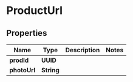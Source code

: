 

# ProductUrl


## Properties

| Name | Type | Description | Notes |
|------------ | ------------- | ------------- | -------------|
|**prodId** | **UUID** |  |  |
|**photoUrl** | **String** |  |  |



